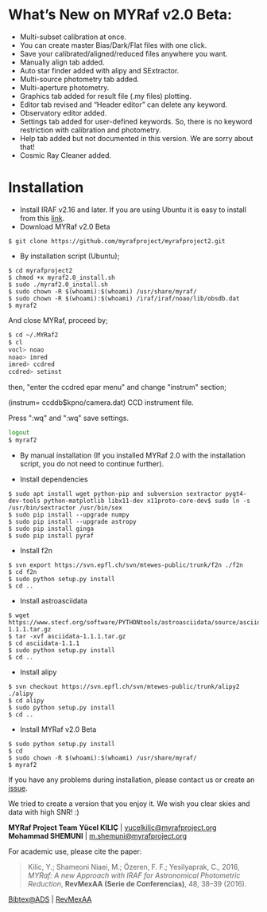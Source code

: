 # What’s New on MYRaf v2.0 Beta:
- Multi-subset calibration at once.
- You can create master Bias/Dark/Flat files with one click.
- Save your calibrated/aligned/reduced files anywhere you want.
- Manually align tab added.
- Auto star finder added with alipy and SExtractor.
- Multi-source photometry tab added.
- Multi-aperture photometry.
- Graphics tab added for result file (.my files) plotting.
- Editor tab revised and “Header editor” can delete any keyword.
- Observatory editor added.
- Settings tab added for user-defined keywords. So, there is no keyword restriction with calibration and photometry.
- Help tab added but not documented in this version. We are sorry about that!
- Cosmic Ray Cleaner added.

# Installation
- Install IRAF v2.16 and later. If you are using Ubuntu it is easy to install from this [link](http://www.astrosen.unam.mx/%7Efavilac/IRAF/16.04/IRAF_Ubuntu16.04.iso).
- Download MYRaf v2.0 Beta

```
$ git clone https://github.com/myrafproject/myrafproject2.git
```

- By installation script (Ubuntu);

```
$ cd myrafproject2
$ chmod +x myraf2.0_install.sh
$ sudo ./myraf2.0_install.sh
$ sudo chown -R $(whoami):$(whoami) /usr/share/myraf/
$ sudo chown -R $(whoami):$(whoami) /iraf/iraf/noao/lib/obsdb.dat
$ myraf2
```

And close MYRaf, proceed by;

```bash
$ cd ~/.MYRaf2
$ cl
vocl> noao
noao> imred
imred> ccdred
ccdred> setinst
```
then, "enter the ccdred epar menu" and change "instrum" section;

(instrum= ccddb$kpno/camera.dat) CCD instrument file.

Press ":wq" and ":wq" save settings.

```bash
logout
$ myraf2
```

- By manual installation (If you installed MYRaf 2.0 with the installation script, you do not need to continue further).

- Install dependencies

```
$ sudo apt install wget python-pip and subversion sextractor pyqt4-dev-tools python-matplotlib libx11-dev x11proto-core-dev$ sudo ln -s /usr/bin/sextractor /usr/bin/sex
$ sudo pip install --upgrade numpy
$ sudo pip install --upgrade astropy
$ sudo pip install ginga
$ sudo pip install pyraf
```
- Install f2n

```
$ svn export https://svn.epfl.ch/svn/mtewes-public/trunk/f2n ./f2n
$ cd f2n
$ sudo python setup.py install
$ cd ..
```
- Install astroasciidata

```
$ wget https://www.stecf.org/software/PYTHONtools/astroasciidata/source/asciidata-1.1.1.tar.gz
$ tar -xvf asciidata-1.1.1.tar.gz
$ cd asciidata-1.1.1
$ sudo python setup.py install
$ cd ..
```
- Install alipy

```
$ svn checkout https://svn.epfl.ch/svn/mtewes-public/trunk/alipy2 ./alipy
$ cd alipy
$ sudo python setup.py install
$ cd ..
```
- Install MYRaf v2.0 Beta

```
$ sudo python setup.py install
$ cd
$ sudo chown -R $(whoami):$(whoami) /usr/share/myraf/
$ myraf2
```

If you have any problems during installation, please contact us or create an [issue](https://github.com/myrafproject/myrafproject2/issues/new).

We tried to create a version that you enjoy it. We wish you clear skies and data with high SNR! :)

**MYRaf Project Team**
**Yücel KILIÇ** | yucelkilic@myrafproject.org
**Mohammad SHEMUNI** | m.shemuni@myrafproject.org

For academic use, please cite the paper:

> Kilic, Y.; Shameoni Niaei, M.; Özeren, F. F.; Yesilyaprak, C.,
> 2016,
> *MYRaf: A new Approach with IRAF for Astronomical Photometric Reduction*,
> **RevMexAA (Serie de Conferencias)**, 48, 38–39 (2016).

[Bibtex@ADS](http://adsabs.harvard.edu/cgi-bin/nph-bib_query?bibcode=2016RMxAC..48...38K&data_type=BIBTEX&db_key=AST&nocookieset=1)
| [RevMexAA](http://www.astroscu.unam.mx/rmaa/RMxAC..48/PDF/RMxAC..48_part-2.2.pdf)

